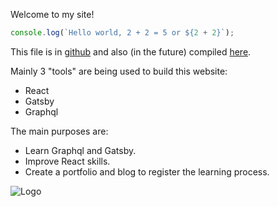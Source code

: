 Welcome to my site!

```js
console.log(`Hello world, 2 + 2 = 5 or ${2 + 2}`);
```

This file is in [github](https://github.com/nvegater/nvegater.me)
and also (in the future) compiled [here](https://nvegater.com).

Mainly 3 "tools" are being used to build this website:

* React
* Gatsby
* Graphql

The main purposes are:

* Learn Graphql and Gatsby.
* Improve React skills.
* Create a portfolio and blog to register the learning process.



![Logo](../assets/logo.png)
